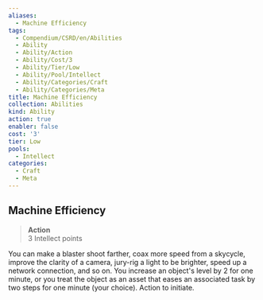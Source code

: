 ```yaml
---
aliases:
  - Machine Efficiency
tags:
  - Compendium/CSRD/en/Abilities
  - Ability
  - Ability/Action
  - Ability/Cost/3
  - Ability/Tier/Low
  - Ability/Pool/Intellect
  - Ability/Categories/Craft
  - Ability/Categories/Meta
title: Machine Efficiency
collection: Abilities
kind: Ability
action: true
enabler: false
cost: '3'
tier: Low
pools:
  - Intellect
categories:
  - Craft
  - Meta
---
```

## Machine Efficiency  
>**Action**  
>3 Intellect points
  
You can make a blaster shoot farther, coax more speed from a skycycle, improve the clarity of a camera, jury-rig a light to be brighter, speed up a network connection, and so on. You increase an object's level by 2 for one minute, or you treat the object as an asset that eases an associated task by two steps for one minute (your choice). Action to initiate.